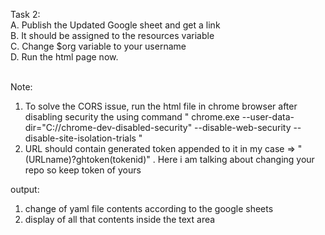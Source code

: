 Task 2:<br>
A. Publish the Updated Google sheet and get a link<br>
B. It should be assigned to the resources variable<br>
C. Change $org variable to your username<br>
D. Run the  html page now.<br>
<br>

Note:
1. To solve the CORS issue, run the  html file in chrome browser after disabling security the using command  " chrome.exe --user-data-dir="C://chrome-dev-disabled-security" --disable-web-security --disable-site-isolation-trials "
2. URL should contain generated token appended to it in my case => "(URLname)?ghtoken(tokenid)" . Here i am talking about changing your repo so keep token of yours

output:
1. change of yaml file contents according to the google sheets
2. display of all that contents inside the text area
